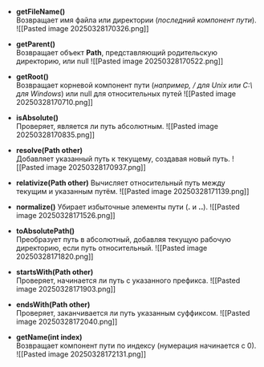 
- **getFileName()**  
    Возвращает имя файла или директории (*последний компонент пути*).
    ![[Pasted image 20250328170326.png]]

- **getParent()**  
    Возвращает объект **Path**, представляющий родительскую директорию, или null
    ![[Pasted image 20250328170522.png]]

- **getRoot()**  
    Возвращает корневой компонент пути (*например, / для Unix или C:\ для Windows*) или null для относительных путей
    ![[Pasted image 20250328170710.png]]


- **isAbsolute()**  
    Проверяет, является ли путь абсолютным.
    ![[Pasted image 20250328170835.png]]

- **resolve(Path other)**  
    Добавляет указанный путь к текущему, создавая новый путь. 
    ![[Pasted image 20250328170937.png]]

- **relativize(Path other)**
    Вычисляет относительный путь между текущим и указанным путём.
    ![[Pasted image 20250328171139.png]]

- **normalize()**
    Убирает избыточные элементы пути (**.** и **..**).
    ![[Pasted image 20250328171526.png]]

- **toAbsolutePath()**  
    Преобразует путь в абсолютный, добавляя текущую рабочую директорию, если путь относительный.
    ![[Pasted image 20250328171820.png]]

- **startsWith(Path other)**  
    Проверяет, начинается ли путь с указанного префикса. 
    ![[Pasted image 20250328171903.png]]

- **endsWith(Path other)**  
    Проверяет, заканчивается ли путь указанным суффиксом. 
    ![[Pasted image 20250328172040.png]]

- **getName(int index)**  
    Возвращает компонент пути по индексу (нумерация начинается с 0).
    ![[Pasted image 20250328172131.png]]